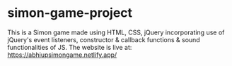 # simon-game-project
This is a Simon game made using HTML, CSS, jQuery incorporating use of jQuery's event listeners, constructor & callback functions & sound functionalities of JS.
The website is live at: https://abhiupsimongame.netlify.app/

